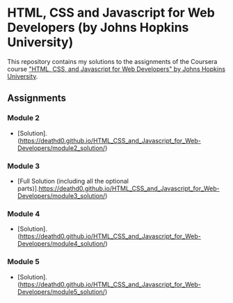 # HTML, CSS and Javascript for Web Developers (by Johns Hopkins University)

This repository contains my solutions to the assignments of the Coursera course
["HTML, CSS, and Javascript for Web Developers" by Johns Hopkins University](https://www.coursera.org/learn/html-css-javascript-for-web-developers).

## Assignments

### Module 2
* [Solution].(https://deathd0.github.io/HTML_CSS_and_Javascript_for_Web-Developers/module2_solution/)
 

### Module 3
* [Full Solution (including all the optional parts)].https://deathd0.github.io/HTML_CSS_and_Javascript_for_Web-Developers/module3_solution/)

### Module 4
* [Solution].(https://deathd0.github.io/HTML_CSS_and_Javascript_for_Web-Developers/module4_solution/)

### Module 5
* [Solution].(https://deathd0.github.io/HTML_CSS_and_Javascript_for_Web-Developers/module5_solution/)

